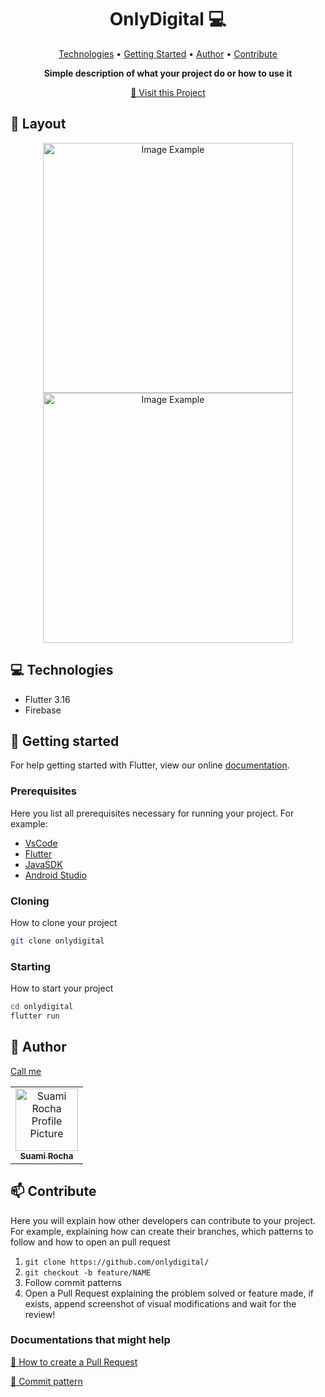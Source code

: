 <h1 align="center" style="font-weight: bold;">OnlyDigital 💻</h1>

<p align="center">
 <a href="#tech">Technologies</a> • 
 <a href="#started">Getting Started</a> • 
  <a href="#author">Author</a> •
 <a href="#contribute">Contribute</a>
</p>

<p align="center">
    <b>Simple description of what your project do or how to use it</b>
</p>

<p align="center">
     <a href="https://onlydigital-suamirocha.web.app/">📱 Visit this Project</a>
</p>

<h2 id="layout">🎨 Layout</h2>

<p align="center">
    <img src="https://media.discordapp.net/attachments/1102358848750231604/1197630215355109416/onlydigital-signin_screen.png?ex=65bbf70e&is=65a9820e&hm=4495ab8d4dcb3a97a55e0c3bf742065ab6b19a18ceebf758d81b0268647056ea&=&format=webp&quality=lossless&width=241&height=468" alt="Image Example" height="400px">
    <img src="https://media.discordapp.net/attachments/1102358848750231604/1197630214948266095/onlydigital-home_screen.png?ex=65bbf70e&is=65a9820e&hm=c808098cf7fa149f791140b989209b09df02f5fd12215eab23655572536c3025&=&format=webp&quality=lossless&width=234&height=468" alt="Image Example" height="400px">
</p>

<h2 id="technologies">💻 Technologies</h2>

- Flutter 3.16
- Firebase

<h2 id="started">🚀 Getting started</h2>

For help getting started with Flutter, view our online [documentation](https://flutter.dev/).

<h3>Prerequisites</h3>

Here you list all prerequisites necessary for running your project. For example:
- [VsCode](https://code.visualstudio.com/)
- [Flutter](https://flutter.dev/)
- [JavaSDK](https://www.oracle.com/br/java/technologies/downloads/)
- [Android Studio](https://developer.android.com/studio?hl=pt-br)

<h3>Cloning</h3>

How to clone your project

```bash
git clone onlydigital
```

<h3>Starting</h3>

How to start your project

```bash
cd onlydigital
flutter run
```

<h2 id="author">🤝 Author</h2>

[Call me](https://bento.me/suamirochadev)

<table>
  <tr>
    <td align="center">
      <a href="#">
        <img src="https://avatars.githubusercontent.com/suamirochadev" width="100px;" alt="Suami Rocha Profile Picture"/><br>
        <sub>
          <b>Suami Rocha</b>
        </sub>
      </a>
    </td>
  </tr>
</table>

<h2 id="contribute">📫 Contribute</h2>

Here you will explain how other developers can contribute to your project. For example, explaining how can create their branches, which patterns to follow and how to open an pull request

1. `git clone https://github.com/onlydigital/`
2. `git checkout -b feature/NAME`
3. Follow commit patterns
4. Open a Pull Request explaining the problem solved or feature made, if exists, append screenshot of visual modifications and wait for the review!

<h3>Documentations that might help</h3>

[📝 How to create a Pull Request](https://www.atlassian.com/br/git/tutorials/making-a-pull-request)

[💾 Commit pattern](https://gist.github.com/joshbuchea/6f47e86d2510bce28f8e7f42ae84c716)
